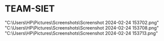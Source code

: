 # TEAM-SIET
"C:\Users\HP\Pictures\Screenshots\Screenshot 2024-02-24 153702.png"
"C:\Users\HP\Pictures\Screenshots\Screenshot 2024-02-24 153708.png"
"C:\Users\HP\Pictures\Screenshots\Screenshot 2024-02-24 153713.png"
